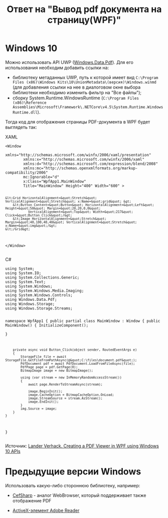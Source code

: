 ﻿---
title: "Ответ на \"Вывод pdf документа на страницу(WPF)\""
se.owner.user_id: 240512
se.owner.display_name: "MSDN.WhiteKnight"
se.owner.link: "https://ru.stackoverflow.com/users/240512/msdn-whiteknight"
se.answer_id: 967721
se.question_id: 967628
se.post_type: answer
se.is_accepted: True
---
<h1>Windows 10</h1>
<p>Можно использовать API UWP (<a href="https://docs.microsoft.com/en-us/uwp/api/windows.data.pdf" rel="nofollow noreferrer">Windows.Data.Pdf</a>). Для его использования необходим добавить ссылки на:</p>
<ul>
<li>библиотеку метаданных UWP, путь к которой имеет вид <code>C:\Program Files (x86)\Windows Kits\10\UnionMetadata\(версия)\Windows.winmd</code> (для добавления ссылки на нее в диалоговом окне выбора библиотеки необходимо изменить фильтр на &quot;Все файлы&quot;);</li>
<li>сборку System.Runtime.WindowsRuntime (<code>C:\Program Files (x86)\Reference Assemblies\Microsoft\Framework\.NETCore\v4.5\System.Runtime.WindowsRuntime.dll</code>).</li>
</ul>
<p>Тогда код для отображения страницы PDF-документа в WPF будет выглядеть так:</p>
<p>XAML</p>
<pre class="lang-xml prettyprint-override"><code>&lt;Window
        xmlns=&quot;http://schemas.microsoft.com/winfx/2006/xaml/presentation&quot;
        xmlns:x=&quot;http://schemas.microsoft.com/winfx/2006/xaml&quot;
        xmlns:d=&quot;http://schemas.microsoft.com/expression/blend/2008&quot;
        xmlns:mc=&quot;http://schemas.openxmlformats.org/markup-compatibility/2006&quot;
        mc:Ignorable=&quot;d&quot;
        x:Class=&quot;WpfApp1.MainWindow&quot;
        Title=&quot;MainWindow&quot; Height=&quot;400&quot; Width=&quot;600&quot; &gt;

    &lt;Grid HorizontalAlignment=&quot;Stretch&quot; VerticalAlignment=&quot;Stretch&quot; x:Name=&quot;grid&quot; &gt;
        &lt;Button Content=&quot;Button&quot; HorizontalAlignment=&quot;Left&quot; Height=&quot;50&quot; Margin=&quot;20,20,0,0&quot; 
                VerticalAlignment=&quot;Top&quot; Width=&quot;217&quot; Click=&quot;Button_Click&quot;/&gt;
        &lt;Image HorizontalAlignment=&quot;Stretch&quot;  Margin=&quot;40,100,40,40&quot; VerticalAlignment=&quot;Stretch&quot; x:Name=&quot;img&quot;/&gt;
    &lt;/Grid&gt;
&lt;/Window&gt;
</code></pre>
<p>C#</p>
<pre class="lang-cs prettyprint-override"><code>using System;
using System.IO;
using System.Collections.Generic;
using System.Text;
using System.Windows;
using System.Windows.Media.Imaging;
using System.Windows.Controls;
using Windows.Data.Pdf;
using Windows.Storage;
using Windows.Storage.Streams;

namespace WpfApp1
{
    public partial class MainWindow : Window
    {
        public MainWindow()
        {
            InitializeComponent();            
        }        

        private async void Button_Click(object sender, RoutedEventArgs e)
        {
            StorageFile file = await StorageFile.GetFileFromPathAsync(@&quot;C:\files\document.pdf&quot;);
            PdfDocument pdf = await PdfDocument.LoadFromFileAsync(file);
            PdfPage page = pdf.GetPage(0);
            BitmapImage image = new BitmapImage();

            using (var stream = new InMemoryRandomAccessStream())
            {
                await page.RenderToStreamAsync(stream);

                image.BeginInit();
                image.CacheOption = BitmapCacheOption.OnLoad;
                image.StreamSource = stream.AsStream();
                image.EndInit();
            }
            img.Source = image;      
        }
    }    
}
</code></pre>
<p>Источник: <a href="https://blogs.u2u.be/lander/post/2018/01/23/Creating-a-PDF-Viewer-in-WPF-using-Windows-10-APIs" rel="nofollow noreferrer">Lander Verhack. Creating a PDF Viewer in WPF using Windows 10 APIs</a></p>
<h1>Предыдущие версии Windows</h1>
<p>Использовать какую-либо стороннюю библиотеку, например:</p>
<ul>
<li><p><a href="https://cefsharp.github.io" rel="nofollow noreferrer">CefSharp</a> - аналог WebBrowser, который поддерживает также отображение PDF</p>
</li>
<li><p><a href="https://www.codeproject.com/Articles/380019/Using-Adobe-Reader-in-a-WPF-app" rel="nofollow noreferrer">ActiveX-элемент Adobe Reader</a></p>
</li>
</ul>
